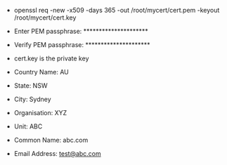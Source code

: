 - openssl req -new -x509 -days 365 -out /root/mycert/cert.pem -keyout /root/mycert/cert.key

- Enter PEM passphrase: *********************
- Verify PEM passphrase: *********************
- cert.key is the private key

- Country Name: AU
- State: NSW
- City: Sydney
- Organisation: XYZ
- Unit: ABC
- Common Name: abc.com
- Email Address: test@abc.com
